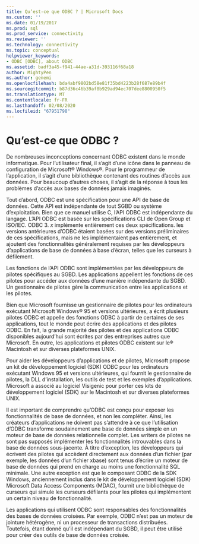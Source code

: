 ```yaml
---
title: Qu’est-ce que ODBC ? | Microsoft Docs
ms.custom: ''
ms.date: 01/19/2017
ms.prod: sql
ms.prod_service: connectivity
ms.reviewer: ''
ms.technology: connectivity
ms.topic: conceptual
helpviewer_keywords:
- ODBC [ODBC], about ODBC
ms.assetid: badf3a45-f941-44ae-a31d-393116f68a18
author: MightyPen
ms.author: genemi
ms.openlocfilehash: bda4abf9802bd58e81f35bd4223b28f687e89b4f
ms.sourcegitcommit: b87d36c46b39af8b929ad94ec707dee8800950f5
ms.translationtype: MT
ms.contentlocale: fr-FR
ms.lasthandoff: 02/08/2020
ms.locfileid: "67951798"
---
```

# <a name="what-is-odbc"></a>Qu’est-ce que ODBC ?
De nombreuses inconceptions concernant ODBC existent dans le monde informatique. Pour l’utilisateur final, il s’agit d’une icône dans le panneau de configuration de Microsoft® Windows®. Pour le programmeur de l’application, il s’agit d’une bibliothèque contenant des routines d’accès aux données. Pour beaucoup d’autres choses, il s’agit de la réponse à tous les problèmes d’accès aux bases de données jamais imaginés.  
  
 Tout d’abord, ODBC est une spécification pour une API de base de données. Cette API est indépendante de tout SGBD ou système d’exploitation. Bien que ce manuel utilise C, l’API ODBC est indépendante du langage. L’API ODBC est basée sur les spécifications CLI de Open Group et ISO/IEC. ODBC 3. *x* implémente entièrement ces deux spécifications. les versions antérieures d’ODBC étaient basées sur des versions préliminaires de ces spécifications, mais ne les implémentaient pas entièrement, et ajoutent des fonctionnalités généralement requises par les développeurs d’applications de base de données à base d’écran, telles que les curseurs à défilement.  
  
 Les fonctions de l’API ODBC sont implémentées par les développeurs de pilotes spécifiques au SGBD. Les applications appellent les fonctions de ces pilotes pour accéder aux données d’une manière indépendante du SGBD. Un gestionnaire de pilotes gère la communication entre les applications et les pilotes.  
  
 Bien que Microsoft fournisse un gestionnaire de pilotes pour les ordinateurs exécutant Microsoft Windows® 95 et versions ultérieures, a écrit plusieurs pilotes ODBC et appelle des fonctions ODBC à partir de certaines de ses applications, tout le monde peut écrire des applications et des pilotes ODBC. En fait, la grande majorité des pilotes et des applications ODBC disponibles aujourd’hui sont écrites par des entreprises autres que Microsoft. En outre, les applications et pilotes ODBC existent sur le® Macintosh et sur diverses plateformes UNIX.  
  
 Pour aider les développeurs d’applications et de pilotes, Microsoft propose un kit de développement logiciel (SDK) ODBC pour les ordinateurs exécutant Windows 95 et versions ultérieures, qui fournit le gestionnaire de pilotes, la DLL d’installation, les outils de test et les exemples d’applications. Microsoft a associé au logiciel Visigenic pour porter ces kits de développement logiciel (SDK) sur le Macintosh et sur diverses plateformes UNIX.  
  
 Il est important de comprendre qu’ODBC est conçu pour exposer les fonctionnalités de base de données, et non les compléter. Ainsi, les créateurs d’applications ne doivent pas s’attendre à ce que l’utilisation d’ODBC transforme soudainement une base de données simple en un moteur de base de données relationnelle complet. Les writers de pilotes ne sont pas supposés implémenter les fonctionnalités introuvables dans la base de données sous-jacente. À titre d’exception, les développeurs qui écrivent des pilotes qui accèdent directement aux données d’un fichier (par exemple, les données d’un fichier xbase) sont tenus d’écrire un moteur de base de données qui prend en charge au moins une fonctionnalité SQL minimale. Une autre exception est que le composant ODBC de la SDK Windows, anciennement inclus dans le kit de développement logiciel (SDK) Microsoft Data Access Components (MDAC), fournit une bibliothèque de curseurs qui simule les curseurs défilants pour les pilotes qui implémentent un certain niveau de fonctionnalité.  
  
 Les applications qui utilisent ODBC sont responsables des fonctionnalités des bases de données croisées. Par exemple, ODBC n’est pas un moteur de jointure hétérogène, ni un processeur de transactions distribuées. Toutefois, étant donné qu’il est indépendant du SGBD, il peut être utilisé pour créer des outils de base de données croisée.
